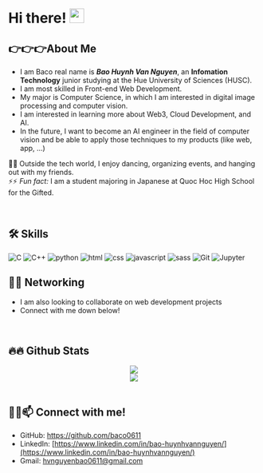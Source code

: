 # Hi there! <img src="https://media.giphy.com/media/hvRJCLFzcasrR4ia7z/giphy.gif" width="29px" height="29px">

## 👉👉👉About Me

- I am Baco real name is ***Bao Huynh Van Nguyen***, an **Infomation Technology** junior studying at the Hue University of Sciences (HUSC).
- I am most skilled in Front-end Web Development.
- My major is Computer Science, in which I am interested in digital image processing and computer vision.
- I am interested in learning more about Web3, Cloud Development, and AI.
- In the future, I want to become an AI engineer in the field of computer vision and be able to apply those techniques to my products (like web, app, ...)

🕺🕺 Outside the tech world, I enjoy dancing, organizing events, and hanging out with my friends.
<br/>
⚡⚡ *Fun fact:* I am a student majoring in Japanese at Quoc Hoc High School for the Gifted.

<br/>

## 🛠️ Skills
![C](https://img.shields.io/badge/C-000000?style=for-the-badge&logo=C&logoColor=A8B9CC)
![C++](https://img.shields.io/badge/C++-000000?style=for-the-badge&logo=cplusplus&logoColor=00599C)
![python](https://img.shields.io/badge/Python-000000?style=for-the-badge&logo=python&logoColor=#3776AB)
![html](https://img.shields.io/badge/HTML5-000000?style=for-the-badge&logo=html5&logoColor=E34F26)
![css](https://img.shields.io/badge/CSS3-000000?style=for-the-badge&logo=css3&logoColor=1572B6)
![javascript](https://img.shields.io/badge/JavaScript-000000?style=for-the-badge&logo=javascript&logoColor=F7DF1E)
![sass](https://img.shields.io/badge/SASS-000000?style=for-the-badge&logo=sass&logoColor=cc639b)
![Git](https://img.shields.io/badge/Git-000000?style=for-the-badge&logo=git&logoColor=F05032)
![Jupyter](https://img.shields.io/badge/JUPYTER-000000?style=for-the-badge&logo=jupyter&logoColor=EB7325)
<br/>

## 😶‍🌫️ Networking
- I am also looking to collaborate on web development projects
- Connect with me down below!

<br/>

## 🔥🔥 Github Stats
<!-- ![Baco's GitHub stats](https://github-readme-stats.vercel.app/api?username=baco0611) -->
<div align="center"><img src="http://github-readme-streak-stats.herokuapp.com?user=baco0611&theme=dark&background=000000" align="center" /></div>  
</div>  
<div align="center"><img src="https://github-readme-stats.vercel.app/api/top-langs/?username=baco0611&layout=compact&theme=vision-friendly-dark" align="center" /></div>  
</div>  
<!-- ![Top Langs](https://github-readme-stats.vercel.app/api/top-langs/?username=baco0611&layout=compact&theme=vision-friendly-dark) -->

<br/>

## 📲🤙📫 Connect with me!
- GitHub: [https://github.com/baco0611 ](https://github.com/baco0611) 
- LinkedIn: [https://www.linkedin.com/in/bao-huynhvannguyen/](https://www.linkedin.com/in/bao-huynhvannguyen/)
- Gmail: hvnguyenbao0611@gmail.com
